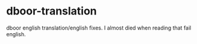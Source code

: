 dboor-translation
=================

dboor english translation/english fixes. I almost died when reading that fail english.
